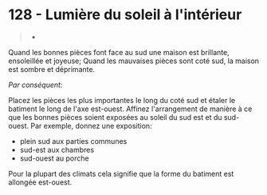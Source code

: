 # 128 - Lumière du soleil à l'intérieur

> *

Quand les bonnes pièces font face au sud une maison est brillante, ensoleillée et joyeuse; Quand les mauvaises pièces sont coté sud, la maison est sombre et déprimante.

_Par conséquent:_

Placez les pièces les plus importantes le long du coté sud et étaler le batiment le long de l'axe est-ouest. Affinez l'arrangement de manière à ce que les bonnes pièces soient exposées au soleil du sud est et du sud-ouest. Par exemple, donnez une exposition:
- plein sud aux parties communes
- sud-est aux chambres
- sud-ouest au porche

Pour la plupart des climats cela signifie que la forme du batiment est allongée est-ouest.
